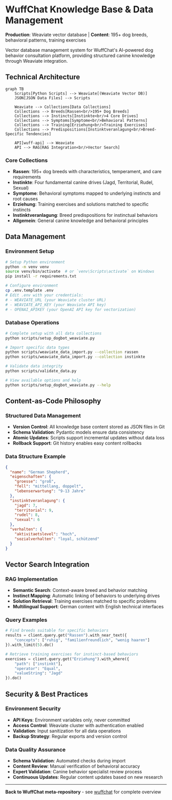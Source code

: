 # WuffChat Knowledge Base & Data Management

**Production**: Weaviate vector database | **Content**: 195+ dog breeds, behavioral patterns, training exercises

Vector database management system for WuffChat's AI-powered dog behavior consultation platform, providing structured canine knowledge through Weaviate integration.

## Technical Architecture

```mermaid
graph TB
    Scripts[Python Scripts] --> Weaviate[(Weaviate Vector DB)]
    JSON[JSON Data Files] --> Scripts
    
    Weaviate --> Collections[Data Collections]
    Collections --> Breeds[Rassen<br/>195+ Dog Breeds]
    Collections --> Instincts[Instinkte<br/>4 Core Drives]
    Collections --> Symptoms[Symptome<br/>Behavioral Patterns]
    Collections --> Training[Erziehung<br/>Training Exercises]
    Collections --> Predispositions[Instinktveranlagung<br/>Breed-Specific Tendencies]
    
    API[wuff-api] --> Weaviate
    API --> RAG[RAG Integration<br/>Vector Search]
```

### Core Collections
- **Rassen**: 195+ dog breeds with characteristics, temperament, and care requirements
- **Instinkte**: Four fundamental canine drives (Jagd, Territorial, Rudel, Sexual)
- **Symptome**: Behavioral symptoms mapped to underlying instincts and root causes
- **Erziehung**: Training exercises and solutions matched to specific instincts
- **Instinktveranlagung**: Breed predispositions for instinctual behaviors
- **Allgemein**: General canine knowledge and behavioral principles

## Data Management

### Environment Setup

```bash
# Setup Python environment
python -m venv venv
source venv/bin/activate  # or `venv\Scripts\activate` on Windows
pip install -r requirements.txt

# Configure environment
cp .env.template .env
# Edit .env with your credentials:
# - WEAVIATE_URL (your Weaviate cluster URL)  
# - WEAVIATE_API_KEY (your Weaviate API key)
# - OPENAI_APIKEY (your OpenAI API key for vectorization)
```

### Database Operations

```bash
# Complete setup with all data collections
python scripts/setup_dogbot_weaviate.py

# Import specific data types
python scripts/weaviate_data_import.py --collection rassen
python scripts/weaviate_data_import.py --collection instinkte

# Validate data integrity
python scripts/validate_data.py

# View available options and help
python scripts/setup_dogbot_weaviate.py --help
```

## Content-as-Code Philosophy

### Structured Data Management
- **Version Control**: All knowledge base content stored as JSON files in Git
- **Schema Validation**: Pydantic models ensure data consistency
- **Atomic Updates**: Scripts support incremental updates without data loss
- **Rollback Support**: Git history enables easy content rollbacks

### Data Structure Example
```json
{
  "name": "German Shepherd",
  "eigenschaften": {
    "groesse": "groß",
    "fell": "mittellang, doppelt",
    "lebenserwartung": "9-13 Jahre"
  },
  "instinktveranlagung": {
    "jagd": 7,
    "territorial": 9, 
    "rudel": 8,
    "sexual": 6
  },
  "verhalten": {
    "aktivitaetslevel": "hoch",
    "sozialverhalten": "loyal, schützend"
  }
}
```

## Vector Search Integration

### RAG Implementation
- **Semantic Search**: Context-aware breed and behavior matching
- **Instinct Mapping**: Automatic linking of behaviors to underlying drives  
- **Solution Retrieval**: Training exercises matched to specific problems
- **Multilingual Support**: German content with English technical interfaces

### Query Examples
```python
# Find breeds suitable for specific behaviors
results = client.query.get("Rassen").with_near_text({
    "concepts": ["ruhig", "familienfreundlich", "wenig haaren"]
}).with_limit(5).do()

# Retrieve training exercises for instinct-based behaviors
exercises = client.query.get("Erziehung").with_where({
    "path": ["instinkt"],
    "operator": "Equal", 
    "valueString": "Jagd"
}).do()
```

## Security & Best Practices

### Environment Security
- **API Keys**: Environment variables only, never committed
- **Access Control**: Weaviate cluster with authentication enabled
- **Validation**: Input sanitization for all data operations
- **Backup Strategy**: Regular exports and version control

### Data Quality Assurance
- **Schema Validation**: Automated checks during import
- **Content Review**: Manual verification of behavioral accuracy
- **Expert Validation**: Canine behavior specialist review process
- **Continuous Updates**: Regular content updates based on new research

---

**Back to WuffChat meta-repository** - see [wuffchat](https://github.com/kemperfekt/wuffchat) for complete overview